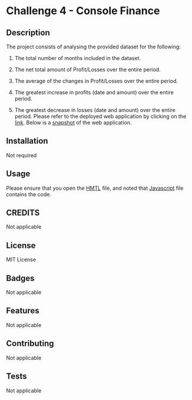 # Challenge 4 - Console Finance
## Description
The project consists of analysing the provided dataset for the following:

1. The total number of months included in the dataset.

2. The net total amount of Profit/Losses over the entire period.

3. The average of the changes in Profit/Losses over the entire period.

4. The greatest increase in profits (date and amount) over the entire period.

5. The greatest decrease in losses (date and amount) over the entire period.
Please refer to the deployed web application by clicking on the [link](https://vhb13.github.io/Console-Finance/). Below is a [snapshot](/snapshot.pnj) of the web application.

## Installation
Not required
## Usage
Please ensure that you open the [HMTL](index.html) file, and noted that [Javascript](index.js) file contains the code.
## CREDITS
Not applicable
## License
MIT License
## Badges
Not applicable
## Features
Not applicable
## Contributing
Not applicable
## Tests
Not applicable

